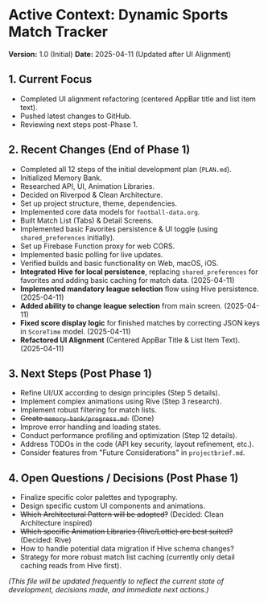 # Active Context: Dynamic Sports Match Tracker

**Version:** 1.0 (Initial)
**Date:** 2025-04-11 (Updated after UI Alignment)

## 1. Current Focus
*   Completed UI alignment refactoring (centered AppBar title and list item text).
*   Pushed latest changes to GitHub.
*   Reviewing next steps post-Phase 1.

## 2. Recent Changes (End of Phase 1)
*   Completed all 12 steps of the initial development plan (`PLAN.md`).
*   Initialized Memory Bank.
*   Researched API, UI, Animation Libraries.
*   Decided on Riverpod & Clean Architecture.
*   Set up project structure, theme, dependencies.
*   Implemented core data models for `football-data.org`.
*   Built Match List (Tabs) & Detail Screens.
*   Implemented basic Favorites persistence & UI toggle (using `shared_preferences` initially).
*   Set up Firebase Function proxy for web CORS.
*   Implemented basic polling for live updates.
*   Verified builds and basic functionality on Web, macOS, iOS.
*   **Integrated Hive for local persistence**, replacing `shared_preferences` for favorites and adding basic caching for match data. (2025-04-11)
*   **Implemented mandatory league selection** flow using Hive persistence. (2025-04-11)
*   **Added ability to change league selection** from main screen. (2025-04-11)
*   **Fixed score display logic** for finished matches by correcting JSON keys in `ScoreTime` model. (2025-04-11)
*   **Refactored UI Alignment** (Centered AppBar Title & List Item Text). (2025-04-11)

## 3. Next Steps (Post Phase 1)
*   Refine UI/UX according to design principles (Step 5 details).
*   Implement complex animations using Rive (Step 3 research).
*   Implement robust filtering for match lists.
*   ~~Create `memory-bank/progress.md`.~~ (Done)
*   Improve error handling and loading states.
*   Conduct performance profiling and optimization (Step 12 details).
*   Address TODOs in the code (API key security, layout refinement, etc.).
*   Consider features from "Future Considerations" in `projectbrief.md`.

## 4. Open Questions / Decisions (Post Phase 1)
*   Finalize specific color palettes and typography.
*   Design specific custom UI components and animations.
*   ~~Which Architectural Pattern will be adopted?~~ (Decided: Clean Architecture inspired)
*   ~~Which specific Animation Libraries (Rive/Lottie) are best suited?~~ (Decided: Rive)
*   How to handle potential data migration if Hive schema changes?
*   Strategy for more robust match list caching (currently only detail caching reads from Hive first).

*(This file will be updated frequently to reflect the current state of development, decisions made, and immediate next actions.)*